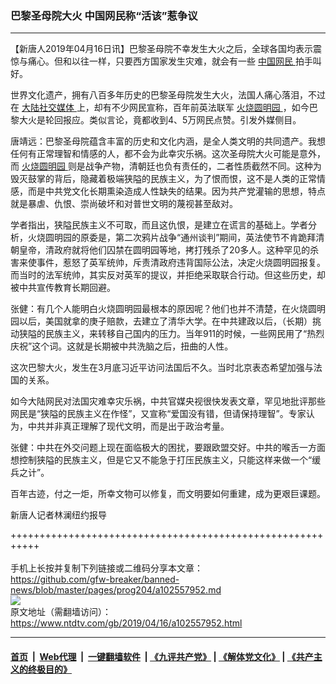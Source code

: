 ### 巴黎圣母院大火 中国网民称“活该”惹争议
------------------------

<div class="post_content" itemprop="articleBody">
 <p>
  【新唐人2019年04月16日讯】巴黎圣母院不幸发生大火之后，全球各国均表示震惊与痛心。但和以往一样，只要西方国家发生灾难，就会有一些
  <a href="https://www.ntdtv.com/gb/中国网民.htm">
   中国网民
  </a>
  拍手叫好。
 </p>
 <p>
  世界文化遗产，拥有八百多年历史的巴黎圣母院发生大火，法国人痛心落泪，不过在
  <a href="https://www.ntdtv.com/gb/大陆社交媒体.htm">
   大陆社交媒体
  </a>
  上，却有不少网民宣称，百年前英法联军
  <a href="https://www.ntdtv.com/gb/火烧圆明园.htm">
   火烧圆明园
  </a>
  ，如今巴黎大火是轮回报应。类似言论，竟都收到4、5万网民点赞。引发外媒侧目。
 </p>
 <p>
  唐靖远：巴黎圣母院蕴含丰富的历史和文化内涵，是全人类文明的共同遗产。我想任何有正常理智和情感的人，都不会为此幸灾乐祸。这次圣母院大火可能是意外，而
  <a href="https://www.ntdtv.com/gb/火烧圆明园.htm">
   火烧圆明园
  </a>
  则是战争产物，清朝廷也负有责任的，二者性质截然不同。这种为毁灭鼓掌的背后，隐藏着极端狭隘的民族主义，为了恨而恨，这不是人类的正常情感，而是中共党文化长期熏染造成人性缺失的结果。因为共产党灌输的思想，特点就是暴虐、仇恨、崇尚破坏和对普世文明的蔑视甚至敌对。
 </p>
 <p>
  学者指出，狭隘民族主义不可取，而且这仇恨，是建立在谎言的基础上。学者分析，火烧圆明园的原委是，第二次鸦片战争“通州谈判”期间，英法使节不肯跪拜清朝皇帝，清政府就将他们囚禁在圆明园等地，拷打残杀了20多人。这种罕见的杀害来使事件，惹怒了英军统帅，斥责清政府违背国际公法，决定火烧圆明园报复。而当时的法军统帅，其实反对英军的提议，并拒绝采取联合行动。但这些历史，却被中共宣传教育长期回避。
 </p>
 <p>
  张健：有几个人能明白火烧圆明园最根本的原因呢？他们也并不清楚，在火烧圆明园以后，美国就拿的庚子赔款，去建立了清华大学。在中共建政以后，（长期）挑动狭隘的民族主义，来转移自己国内的压力。当年911的时候，一些网民用了“热烈庆祝”这个词。这就是长期被中共洗脑之后，扭曲的人性。
 </p>
 <p>
  这次巴黎大火，发生在3月底习近平访问法国后不久。当时北京表态希望加强与法国的关系。
 </p>
 <p>
  如今大陆网民对法国灾难幸灾乐祸，中共官媒央视很快发表文章，罕见地批评那些网民是“狭隘的民族主义在作怪”，又宣称“爱国没有错，但请保持理智”。专家认为，中共并非真正理解了现代文明，而是出于政治考量。
 </p>
 <p>
  张健：中共在外交问题上现在面临极大的困扰，要跟欧盟交好。中共的喉舌一方面想控制狭隘的民族主义，但是它又不能急于打压民族主义，只能这样来做一个“缓兵之计”。
 </p>
 <p>
  百年古迹，付之一炬，所幸文物可以修复，而文明要如何重建，成为更艰巨课题。
 </p>
 <p>
  新唐人记者林澜纽约报导
 </p>
 <div class="single_ad">
 </div>
</div>

+++++++++++++++++++++++++++++++++++++++++++++++++++++++++++<br/><br/>
手机上长按并复制下列链接或二维码分享本文章：<br/>
https://github.com/gfw-breaker/banned-news/blob/master/pages/prog204/a102557952.md <br/>
<a href='https://github.com/gfw-breaker/banned-news/blob/master/pages/prog204/a102557952.md'><img src='https://github.com/gfw-breaker/banned-news/blob/master/pages/prog204/a102557952.md.png'/></a> <br/>
原文地址（需翻墙访问）：https://www.ntdtv.com/gb/2019/04/16/a102557952.html


------------------------
#### [首页](https://github.com/gfw-breaker/banned-news/blob/master/README.md) &nbsp;|&nbsp; [Web代理](https://github.com/labour-camp/helloworld) &nbsp;|&nbsp; [一键翻墙软件](https://github.com/gfw-breaker/nogfw/blob/master/README.md) &nbsp;| [《九评共产党》](https://github.com/gfw-breaker/9ping.md/blob/master/README.md#九评之一评共产党是什么) | [《解体党文化》](https://github.com/gfw-breaker/jtdwh.md/blob/master/README.md) | [《共产主义的终极目的》](https://github.com/gfw-breaker/gczydzjmd.md/blob/master/README.md)

